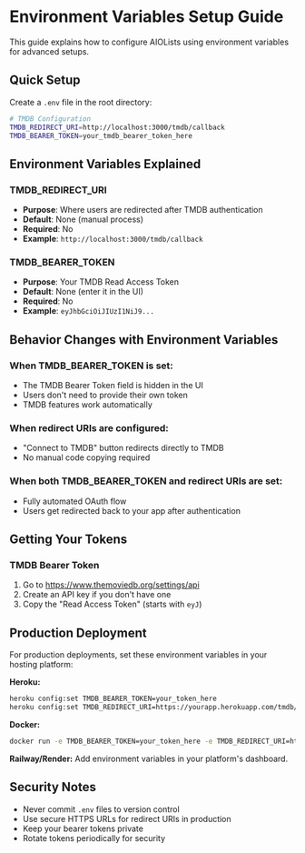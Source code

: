 # Environment Variables Setup Guide

This guide explains how to configure AIOLists using environment variables for advanced setups.

## Quick Setup

Create a `.env` file in the root directory:

```bash
# TMDB Configuration  
TMDB_REDIRECT_URI=http://localhost:3000/tmdb/callback
TMDB_BEARER_TOKEN=your_tmdb_bearer_token_here
```

## Environment Variables Explained

### TMDB_REDIRECT_URI
- **Purpose**: Where users are redirected after TMDB authentication
- **Default**: None (manual process)
- **Required**: No
- **Example**: `http://localhost:3000/tmdb/callback`

### TMDB_BEARER_TOKEN
- **Purpose**: Your TMDB Read Access Token
- **Default**: None (enter it in the UI)
- **Required**: No
- **Example**: `eyJhbGciOiJIUzI1NiJ9...`

## Behavior Changes with Environment Variables

### When TMDB_BEARER_TOKEN is set:
- The TMDB Bearer Token field is hidden in the UI
- Users don't need to provide their own token
- TMDB features work automatically

### When redirect URIs are configured:
- "Connect to TMDB" button redirects directly to TMDB
- No manual code copying required

### When both TMDB_BEARER_TOKEN and redirect URIs are set:
- Fully automated OAuth flow
- Users get redirected back to your app after authentication

## Getting Your Tokens

### TMDB Bearer Token
1. Go to https://www.themoviedb.org/settings/api
2. Create an API key if you don't have one
3. Copy the "Read Access Token" (starts with `eyJ`)

## Production Deployment

For production deployments, set these environment variables in your hosting platform:

**Heroku:**
```bash
heroku config:set TMDB_BEARER_TOKEN=your_token_here
heroku config:set TMDB_REDIRECT_URI=https://yourapp.herokuapp.com/tmdb/callback
```

**Docker:**
```bash
docker run -e TMDB_BEARER_TOKEN=your_token_here -e TMDB_REDIRECT_URI=https://yourapp.com/tmdb/callback aiolists
```

**Railway/Render:**
Add environment variables in your platform's dashboard.

## Security Notes

- Never commit `.env` files to version control
- Use secure HTTPS URLs for redirect URIs in production
- Keep your bearer tokens private
- Rotate tokens periodically for security